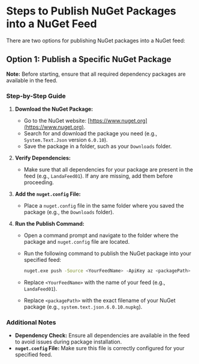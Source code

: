 # Steps to Publish NuGet Packages into a NuGet Feed

There are two options for publishing NuGet packages into a NuGet feed:

## Option 1: Publish a Specific NuGet Package

**Note:** Before starting, ensure that all required dependency packages are available in the feed.

### Step-by-Step Guide

1. **Download the NuGet Package:**
   - Go to the NuGet website: [https://www.nuget.org](https://www.nuget.org).
   - Search for and download the package you need (e.g., `System.Text.Json` version `6.0.10`).
   - Save the package in a folder, such as your `Downloads` folder.

2. **Verify Dependencies:**
   - Make sure that all dependencies for your package are present in the feed (e.g., `LandaFeed01`). If any are missing, add them before proceeding.

3. **Add the `nuget.config` File:**
   - Place a `nuget.config` file in the same folder where you saved the package (e.g., the `Downloads` folder).

4. **Run the Publish Command:**
   - Open a command prompt and navigate to the folder where the package and `nuget.config` file are located.
   - Run the following command to publish the NuGet package into your specified feed:

     ```bash
     nuget.exe push -Source <YourFeedName> -ApiKey az <packagePath>
     ```

   - Replace `<YourFeedName>` with the name of your feed (e.g., `LandaFeed01`).
   - Replace `<packagePath>` with the exact filename of your NuGet package (e.g., `system.text.json.6.0.10.nupkg`).

### Additional Notes

- **Dependency Check:** Ensure all dependencies are available in the feed to avoid issues during package installation.
- **`nuget.config` File:** Make sure this file is correctly configured for your specified feed.
